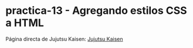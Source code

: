 # practica-13 - Agregando estilos CSS a HTML

Página directa de Jujutsu Kaisen: [Jujutsu Kaisen](https://s1ipm.github.io/Practica-12/JujutsuKaisen.html)
